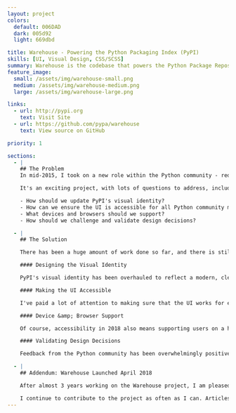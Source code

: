 ```yaml
---
layout: project
colors:
  default: 006DAD
  dark: 005d92
  light: 669dbd

title: Warehouse - Powering the Python Packaging Index (PyPI)
skills: [UI, Visual Design, CSS/SCSS]
summary: Warehouse is the codebase that powers the Python Package Repository.
feature_image:
  small: /assets/img/warehouse-small.png
  medium: /assets/img/warehouse-medium.png
  large: /assets/img/warehouse-large.png

links:
  - url: http://pypi.org
    text: Visit Site
  - url: https://github.com/pypa/warehouse
    text: View source on GitHub

priority: 1

sections:
  - |
    ## The Problem
    In mid-2015, I took on a new role within the Python community - redesigning [Warehouse](https://warehouse.python.org/) (the new PyPI), a project due for public release in 2018.

    It's an exciting project, with lots of questions to address, including:

    - How should we update PyPI's visual identity?
    - How can we ensure the UI is accessible for all Python community members?
    - What devices and browsers should we support?
    - How should we challenge and validate design decisions?

  - |
    ## The Solution

    There has been a huge amount of work done so far, and there is still [lots more to do](https://github.com/pypa/warehouse/issues).  Here's what we have come up with so far:

    #### Designing the Visual Identity

    PyPI's visual identity has been overhauled to reflect a modern, clean, minimalist aesthetic. [Olivier](https://ojh.github.io/) designed a [new logo](https://warehouse.python.org/static/images/logo-small.png) to represent the Warehouse project and capture the spirit of the redesign. The result is a much stronger brand identity that has pushed the project into the 21st century.

    #### Making the UI Accessible

    I've paid a lot of attention to making sure that the UI works for every Python community member who visits the site. For users with poor eyesight, I've chosen clear, high contrast colours and large font sizes. I also wanted to make sure that the site worked well for users who use screen readers. For this, I contacted [Xavier Dutreilh](http://xavier.dutreilh.com/), who presented a great talk about accessibility at [DjangoCon Europe](http://whoisnicoleharris.com/2015/06/15/my-first-djangocon.html). Xavier generously agreed to audit the site, resulting in a clear set of [planned accessibility improvements](https://github.com/pypa/warehouse/labels/accessibility).

    #### Device &amp; Browser Support

    Of course, accessibility in 2018 also means supporting users on a huge variety of devices and browsers. At the moment, very few PyPI users browse the site on their phones or tablets - but we expect this may change now that the new design has full device support via responsive CSS break points. We're also going to (at least in the short term) continue support for Internet Explorer <strike>8</strike> 9, as we have a number of users, primarily in China, still using this browser. See [this issue](https://github.com/pypa/warehouse/issues/979) for more information.

    #### Validating Design Decisions

    Feedback from the Python community has been overwhelmingly positive and many users are very excited about the new design. That said, validating design is not just about public opinion; it's about *testing* the design with a range of users and use cases.  For this reason, we're planning on conducting a series of usability tests with a range of Python users; from complete beginners to long time users. So stay tuned in 2018!

  - |
    ## Addendum: Warehouse Launched April 2018

    After almost 3 years working on the Warehouse project, I am pleased to write that the new codebase was launched to the public on April 16, 2018, after a short beta period. The legacy codebase powering PyPI was shutdown shortly thereafter.

    I continue to contribute to the project as often as I can. Articles (and presentations) on my more recent activity can be found [on my blog](https://whoisnicoleharris.com/#writing).
---
```

